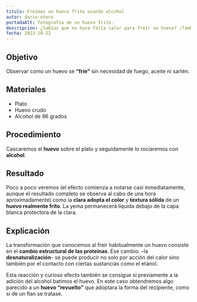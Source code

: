 ```yaml
---
titulo: Freímos un huevo frito usando alcohol
autor: dario-otero
portadaAlt: Fotografía de un huevo frito.
descripcion: ¿Sabías que no hace falta calor para freír un huevo? ¡También se puede hacer con alcohol! Hoy te enseñamos cómo paso a paso.
fecha: 2023-10-22
---
```


## Objetivo

Observar como un huevo se **“fríe”** sin necesidad de fuego, aceite ni sartén.

## Materiales

- Plato
- Huevo crudo
- Alcohol de 96 grados

## Procedimiento

Cascaremos el **huevo** sobre el plato y seguidamente lo rociaremos con **alcohol**.

## Resultado

Poco a poco veremos (el efecto comienza a notarse casi inmediatamente, aunque el resultado completo se observa al cabo de una hora aproximadamente) como la **clara adopta el color** y **textura sólida** de un **huevo realmente frito**. La yema permanecerá liquida debajo de la capa blanca protectora de la clara.

## Explicación

La transformación que conocemos al freír habitualmente un huevo consiste en el **cambio estructural de las proteínas**. Ese cambio. –la **desnaturalización**- se puede producir no solo por acción del calor sino también por el contacto con ciertas sustancias como el etanol.

Esta reacción y curioso efecto también se consigue si previamente a la adición del alcohol batimos el huevo. En este caso obtendremos algo parecido a un **huevo “revuelto”** que adoptara la forma del recipiente, como si de un flan se tratase.